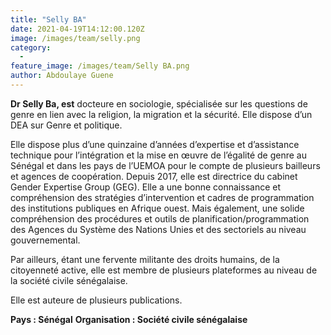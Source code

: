 ```yaml
---
title: "Selly BA"
date: 2021-04-19T14:12:00.120Z
image: /images/team/selly.png
category:
  - 
feature_image: /images/team/Selly BA.png
author: Abdoulaye Guene
---
```

**Dr Selly Ba, est** docteure en sociologie, spécialisée sur les questions de genre en lien avec la religion, la migration et la sécurité. Elle dispose d’un DEA sur Genre et politique.

Elle dispose plus d’une quinzaine d’années d’expertise et d’assistance technique pour l’intégration et la mise en œuvre de l’égalité de genre au Sénégal et dans les pays de l’UEMOA pour le compte de plusieurs bailleurs et agences de coopération. Depuis 2017, elle est directrice du cabinet Gender Expertise Group (GEG). Elle a une bonne connaissance et compréhension des stratégies d’intervention et cadres de programmation des institutions publiques en Afrique ouest. Mais également, une solide compréhension des procédures et outils de planification/programmation des Agences du Système des Nations Unies et des sectoriels au niveau gouvernemental.

Par ailleurs, étant une fervente militante des droits humains, de la citoyenneté active, elle est membre de plusieurs plateformes au niveau de la société civile sénégalaise.

Elle est auteure de plusieurs publications.

**Pays : Sénégal**
**Organisation : Société civile sénégalaise**